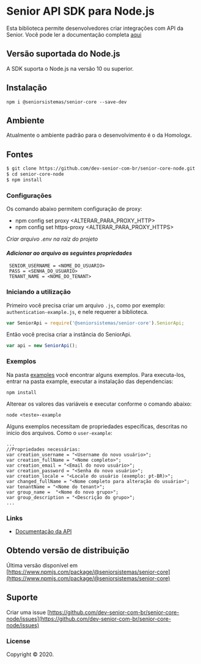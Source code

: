 # Senior API SDK para Node.js

Esta biblioteca permite desenvolvedores criar integrações com API da Senior. Você pode ler a documentação completa [aqui](https://dev.senior.com.br/api/platform/)
 
## Versão suportada do Node.js

A SDK suporta o Node.js na versão 10 ou superior.
 
## Instalação
```
npm i @seniorsistemas/senior-core --save-dev
```

## Ambiente
Atualmente o ambiente padrão para o desenvolvimento é o da Homologx.

## Fontes
```sh
$ git clone https://github.com/dev-senior-com-br/senior-core-node.git
$ cd senior-core-node
$ npm install
```

### Configurações
Os comando abaixo permitem configuração de proxy:
 - npm config set proxy <ALTERAR_PARA_PROXY_HTTP>
 - npm config set https-proxy <ALTERAR_PARA_PROXY_HTTPS>

_Criar arquivo *.env* na raíz do projeto_

#### _Adicionar ao arquivo as seguintes propriedades_ 
```text
 SENIOR_USERNAME = <NOME_DO_USUARIO>
 PASS = <SENHA_DO_USUARIO>
 TENANT_NAME = <NOME_DO_TENANT>
```

### Iniciando a utilização

Primeiro você precisa criar um arquivo `.js`, como por exemplo: `authentication-example.js`, e nele requerer a biblioteca.

```javascript
var SeniorApi = require('@seniorsistemas/senior-core').SeniorApi;
```

Então você precisa criar a instância do SeniorApi.

```javascript
var api = new SeniorApi();
```

### Exemplos
Na pasta [examples](https://github.com/dev-senior-com-br/senior-core-node/tree/develop/examples) você encontrar alguns exemplos.
Para executa-los, entrar na pasta example, executar a instalação das dependencias:
```
npm install
```

Alterear os valores das variáveis e executar conforme o comando abaixo:
```
node <teste>-example
``` 

Alguns exemplos necessitam de propriedades específicas, descritas no inicio dos arquivos. Como o `user-example`:
```
...
//Propriedades necessárias:
var creation_username = "<Username do novo usuário>";
var creation_fullName = "<Nome completo>";
var creation_email = "<Email do novo usuário>";
var creation_password = "<Senha do novo usuário>";
var creation_locale = "<Locale do usuário (exemplo: pt-BR)>";
var changed_fullName = "<Nome completo para alteração do usuário>";
var tenantName = "<Nome do tenant>";
var group_name =  "<Nome do novo grupo>";
var group_description = "<Descrição do grupo>";
...
```


### Links
* [Documentação da API](https://dev.senior.com.br/api/platform/)


## Obtendo versão de distribuição
Última versão disponível em [https://www.npmjs.com/package/@seniorsistemas/senior-core](https://www.npmjs.com/package/@seniorsistemas/senior-core)

## Suporte

Criar uma issue [https://github.com/dev-senior-com-br/senior-core-node/issues](https://github.com/dev-senior-com-br/senior-core-node/issues)

### License

Copyright © 2020.
